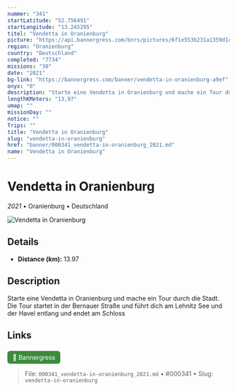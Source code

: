 ```yaml
---
nummer: "341"
startLatitude: "52.756491"
startLongitude: "13.245295"
titel: "Vendetta in Oranienburg"
picture: "https://api.bannergress.com/bnrs/pictures/6f1e553b231a1359d1c13fab72e84fe4"
region: "Oranienburg"
country: "Deutschland"
completed: "7734"
missions: "30"
date: "2021"
bg-link: "https://bannergress.com/banner/vendetta-in-oranienburg-a9ef"
onyx: "0"
description: "Starte eine Vendetta in Oranienburg und mache ein Tour durch die Stadt. Die Tour startet in der Bernauer Straße und führt dich am Lehnitz See und der Havel entlang und endet am Schloss"
lengthKMeters: "13,97"
umap: ""
missionDay: ""
notice: ""
Trips: ""
title: "Vendetta in Oranienburg"
slug: "vendetta-in-oranienburg"
href: "banner/000341_vendetta-in-oranienburg_2021.md"
name: "Vendetta in Oranienburg"
---
```

# Vendetta in Oranienburg

*2021* • Oranienburg • Deutschland

![Vendetta in Oranienburg](https://api.bannergress.com/bnrs/pictures/6f1e553b231a1359d1c13fab72e84fe4)



## Details
- **Distance (km):** 13.97






## Description
Starte eine Vendetta in Oranienburg und mache ein Tour durch die Stadt. Die Tour startet in der Bernauer Straße und führt dich am Lehnitz See und der Havel entlang und endet am Schloss



## Links
<a href="https://bannergress.com/banner/vendetta-in-oranienburg-a9ef" style="display:inline-block;margin:6px 8px 0 0;padding:6px 12px;background:#3c8b3c;color:#fff;text-decoration:none;border-radius:6px;">🔗 Bannergress</a>




> File: `000341_vendetta-in-oranienburg_2021.md` • #000341 • Slug: `vendetta-in-oranienburg`
